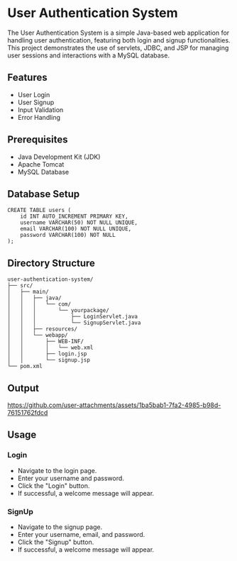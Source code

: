 # User Authentication System

The User Authentication System is a simple Java-based web application for handling user authentication, featuring both login and signup functionalities. This project demonstrates the use of servlets, JDBC, and JSP for managing user sessions and interactions with a MySQL database.

## Features

- User Login
- User Signup
- Input Validation
- Error Handling

## Prerequisites

- Java Development Kit (JDK)
- Apache Tomcat
- MySQL Database

## Database Setup
```
CREATE TABLE users (
    id INT AUTO_INCREMENT PRIMARY KEY,
    username VARCHAR(50) NOT NULL UNIQUE,
    email VARCHAR(100) NOT NULL UNIQUE,
    password VARCHAR(100) NOT NULL
);
```
## Directory Structure

```
user-authentication-system/
├── src/
│   ├── main/
│   │   ├── java/
│   │   │   └── com/
│   │   │       └── yourpackage/
│   │   │           ├── LoginServlet.java
│   │   │           └── SignupServlet.java
│   │   ├── resources/
│   │   └── webapp/
│   │       ├── WEB-INF/
│   │       │   └── web.xml
│   │       ├── login.jsp
│   │       └── signup.jsp
└── pom.xml
```

## Output

https://github.com/user-attachments/assets/1ba5bab1-7fa2-4985-b98d-76151762fdcd

## Usage

### Login

- Navigate to the login page.
- Enter your username and password.
- Click the "Login" button.
- If successful, a welcome message will appear.

### SignUp

- Navigate to the signup page.
- Enter your username, email, and password.
- Click the "Signup" button.
- If successful, a welcome message will appear.


